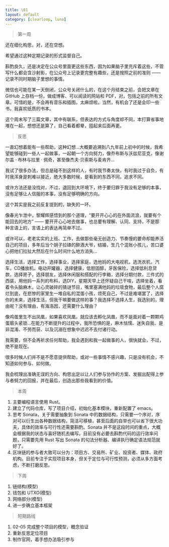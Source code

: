 ```yaml
---
title: \01
layout: default
category: [clearloop, luna]
---
```



> 第一周

还在细化构思，对，还在空想。

希望通过这种定期记录的形式监督自己。

斟酌良久，还是决定在公众号里面更这些东西，因为如果脑子里充斥着这些，不管写什么都会含沙射影，在公众号上记录更完整有趣些，还是按照之前的准则 —— 记录不同时期脑子里想的事情。

微信也可能在某一天倒闭，公众号关闭什么的，在这个月结束之前，会把文章在 GitHub 上存档一份，做成博客、可以阅读的网站和 PDF，对，包括之前的所有文章。可惜的是，不会再有音乐和插图，太麻烦啦。当然，有机会了还是会印一些书，我喜欢纸质的书本。

这个周末写了三篇文章，其中有联系，但表达的方式与角度却不同，本打算省事地堆在一起，想想还是算了，自己看着都晕，囤起来后面再更。


> 反思

一直幻想着能有一些帮助，这种幻想…大概要追溯到八九年前上初中的时候，我希望能够碰到一些人一起做事，一起朝一个方向努力，像乔布斯与沃兹尼亚克，像谢尔盖 · 布林与拉里 · 佩奇，甚至像杰夫·贝索斯与麦肯齐…

我试了很多办法，但总是碰不到这样的人，有时我节奏太快，有时我过于自负，有时我浑身是刺难以接近，绝大多数时候，是看到的东西不同，追求不同。

或许方法还是没找对，不过，退回到大环境下，终于要归罪于我没有足够的本事，没有足够让人信服的本事，没有足够明确的方向。

这个其实是我之前反复提到的，缺失的一环。

像春光乍泄中，黎耀辉感悟到的那个道理，“要开开心心的在外面流浪，就要有个能回去的地方” —— 要开开心心地去做事，也总要有理解、认同、支持，不是那种言语上的，言语上的表达再简单不过。

或许可以，老老实实的上班、工作，去做那些毫无创造力、节奏慢的要命却能养活自己的项目，多年后当个胡子拉碴的醉酒大爷，结婚，生几个混账小孩儿，苦口婆心把他们拉扯大然后在什么时间什么地方消失…

选择生活，选择工作，选择事业，选择家庭，选他妈的大电视机，选洗衣机，汽车，CD播放机，电动开罐器，选择健康，低胆固醇，牙医保险，选择低利息贷款，选择房子，选择朋友，选择休闲服和搭配的行李箱，选择分期付款，三件式的西装，用他妈一系列的布料，选DIY，星期天早上还怀疑自己干啥，选择坐着，看着令头脑麻木，让心灵破碎的猜谜节目，嘴里塞满他妈的垃圾食物，最后整个人腐烂到底，在悲惨的家里生一堆自私的混蛋小孩，烦死自己，不过是难堪罢了，选择你的未来，选择生活，但我干嘛要做这样的事？我选择不选择人生，我选别的，理由呢？没有理由，有海洛因，还需要什么理由？

像鸡蛋里生不出凤凰，如果喜欢凤凰，就应该去孵化凤凰，而不是面对着一颗颗鸡蛋眉头紧锁…在能力不断提升的过程中，我所恐惧的是，麻木怯懦、迷失自我、是非混淆、不劳而获、以及沉溺在想象中迟迟不去付诸行动。

我需要，但不会再祈求任何帮助，我会遇到和我一起做事的人，很快就会，不过，绝不是现在。

很多时候人们并不是不愿意提供帮助，或对一些事情不感兴趣，只是没有机会，不知道如何参与、如何做。

我会梳理出准确无误的方向、构思出足以让人们参与协作的方案、发掘出配得上参与者努力的回报，并在最后，创造出那些我看到的价值。


> 本周

1. 主要编程语言使用 Rust。
2. 建立了代码仓库，写了项目介绍，初始化基本模块，重新配置了 emacs。
3. 思考 Sonata，关于需要抽象到 Sonata 中的数据结构，只需要一个序对，序对可以衍生出各种数据结构，简洁可移植，甚至后面的自举也可以省下很大功夫，具体的效率与可行性还需要斟酌。Sonata 并不是这段时间的重点，大概会根据我的状态与喜好随机去编写。目前没有必要去斟酌代码的运行效率问题，只需要先用 Rust 写出 Sonata 的句法分析器、编译执行确定语法规范就好了。
4. 区块链的参与者大致可以分为：项目方、交易所、矿业、投资者、媒体、政府机构。目前专注于实现项目本身，但关于定位与可行性预测，必须从多方面考虑，不断打磨反思。


> 下周

1. 链结构(模型)
2. 钱包和 UTXO(模型)
3. 网络部分(模型)
4. 进一步确立基本框架


> 短期路线

1. 02-05 完成整个项目的模型，概念验证
2. 重新反思定位项目
3. 制作官网，着手想办法吸引参与
